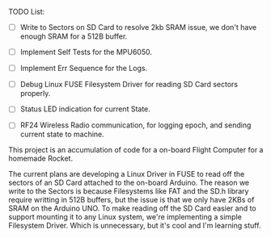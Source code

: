 TODO List:
- [ ] Write to Sectors on SD Card to resolve 2kb SRAM issue, we don't have enough SRAM for a 512B buffer.
- [ ] Implement Self Tests for the MPU6050.
- [ ] Implement Err Sequence for the Logs.
- [ ] Debug Linux FUSE Filesystem Driver for reading SD Card sectors properly.
- [ ] Status LED indication for current State.
- [ ] RF24 Wireless Radio communication, for logging epoch, and sending current state to machine.


This project is an accumulation of code for a on-board Flight Computer for a homemade Rocket.

The current plans are developing a Linux Driver in FUSE to read off the sectors of an SD Card attached to the on-board Arduino.
The reason we write to the Sectors is because Filesystems like FAT and the SD.h library require writting in 512B buffers, but the issue is that we only have 2KBs of SRAM on the Arduino UNO.
To make reading off the SD Card easier and to support mounting it to any Linux system, we're implementing a simple Filesystem Driver. Which is unnecessary, but it's cool and I'm learning stuff.
